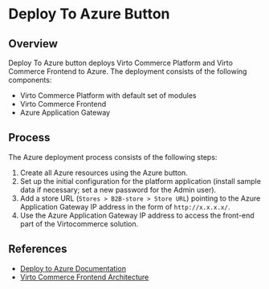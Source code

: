 # Deploy To Azure Button

## Overview
Deploy To Azure button deploys Virto Commerce Platform and Virto Commerce Frontend to Azure. The deployment consists of the following components:
* Virto Commerce Platform with default set of modules
* Virto Commerce Frontend
* Azure Application Gateway

## Process
The Azure deployment process consists of the following steps:

1. Create all Azure resources using the Azure button.
2. Set up the initial configuration for the platform application (install sample data if necessary; set a new password for the Admin user).
3. Add a store URL (`Stores > B2B-store > Store URL`) pointing to the Azure Application Gateway IP address in the form of `http://x.x.x.x/`.
4. Use the Azure Application Gateway IP address to access the front-end part of the Virtocommerce solution.

## References
* [Deploy to Azure Documentation](https://docs.virtocommerce.org/storefront/developer-guide/deployment/#deployment-on-azure)
* [Virto Commerce Frontend Architecture](https://docs.virtocommerce.org/platform/developer-guide/architecture/)

